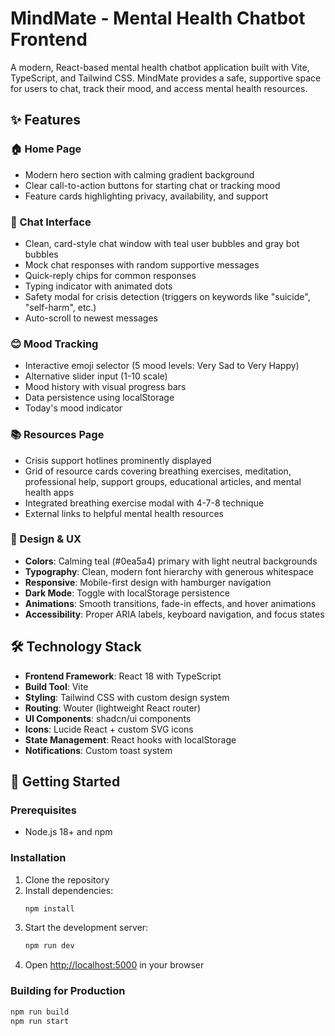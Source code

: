 # MindMate - Mental Health Chatbot Frontend

A modern, React-based mental health chatbot application built with Vite, TypeScript, and Tailwind CSS. MindMate provides a safe, supportive space for users to chat, track their mood, and access mental health resources.

## ✨ Features

### 🏠 Home Page
- Modern hero section with calming gradient background
- Clear call-to-action buttons for starting chat or tracking mood
- Feature cards highlighting privacy, availability, and support

### 💬 Chat Interface
- Clean, card-style chat window with teal user bubbles and gray bot bubbles
- Mock chat responses with random supportive messages
- Quick-reply chips for common responses
- Typing indicator with animated dots
- Safety modal for crisis detection (triggers on keywords like "suicide", "self-harm", etc.)
- Auto-scroll to newest messages

### 😊 Mood Tracking
- Interactive emoji selector (5 mood levels: Very Sad to Very Happy)
- Alternative slider input (1-10 scale)
- Mood history with visual progress bars
- Data persistence using localStorage
- Today's mood indicator

### 📚 Resources Page
- Crisis support hotlines prominently displayed
- Grid of resource cards covering breathing exercises, meditation, professional help, support groups, educational articles, and mental health apps
- Integrated breathing exercise modal with 4-7-8 technique
- External links to helpful mental health resources

### 🎨 Design & UX
- **Colors**: Calming teal (#0ea5a4) primary with light neutral backgrounds
- **Typography**: Clean, modern font hierarchy with generous whitespace
- **Responsive**: Mobile-first design with hamburger navigation
- **Dark Mode**: Toggle with localStorage persistence
- **Animations**: Smooth transitions, fade-in effects, and hover animations
- **Accessibility**: Proper ARIA labels, keyboard navigation, and focus states

## 🛠️ Technology Stack

- **Frontend Framework**: React 18 with TypeScript
- **Build Tool**: Vite
- **Styling**: Tailwind CSS with custom design system
- **Routing**: Wouter (lightweight React router)
- **UI Components**: shadcn/ui components
- **Icons**: Lucide React + custom SVG icons
- **State Management**: React hooks with localStorage
- **Notifications**: Custom toast system

## 🚀 Getting Started

### Prerequisites
- Node.js 18+ and npm

### Installation
1. Clone the repository
2. Install dependencies:
   ```bash
   npm install
   ```
3. Start the development server:
   ```bash
   npm run dev
   ```
4. Open [http://localhost:5000](http://localhost:5000) in your browser

### Building for Production
```bash
npm run build
npm run start
